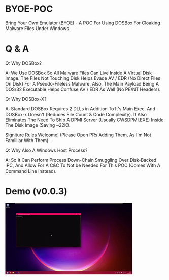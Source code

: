 # BYOE-POC
Bring Your Own Emulator (BYOE) - A POC For Using DOSBox For Cloaking Malware Files Under Windows.

# Q & A
Q: Why DOSBox?

A: We Use DOSBox So All Malware Files Can Live Inside A Virtual Disk Image.
The Files Not Touching Disk Helps Evade AV / EDR (No Direct Files On Disk) For A Pseudo-Fileless Malware.
Also, The Main Payload Being A DOS/32 Executable Helps Confuse AV / EDR As Well (No PE/NT Headers).

Q: Why DOSBox-X?

A: Standard DOSBox Requires 2 DLLs in Addition To It's Main Exec, And DOSBox-x Doesn't (Reduces File Count & Code Complexity).
It Also Eliminates The Need To Ship A DPMI Server (Usually CWSDPMI.EXE) Inside The Disk Image (Saving ~22K).

Signiture Rules Welcome! (Please Open PRs Adding Them, As I'm Not Familliar With Them).

Q: Why Also A Windows Host Process?

A: So It Can Perform Process Down-Chain Smuggling Over Disk-Backed IPC, And Allow For A C&C To Not be Needed For This POC (Comes With A Command Line Instead).

# Demo (v0.0.3)
![Demo.gif](Demo.gif)